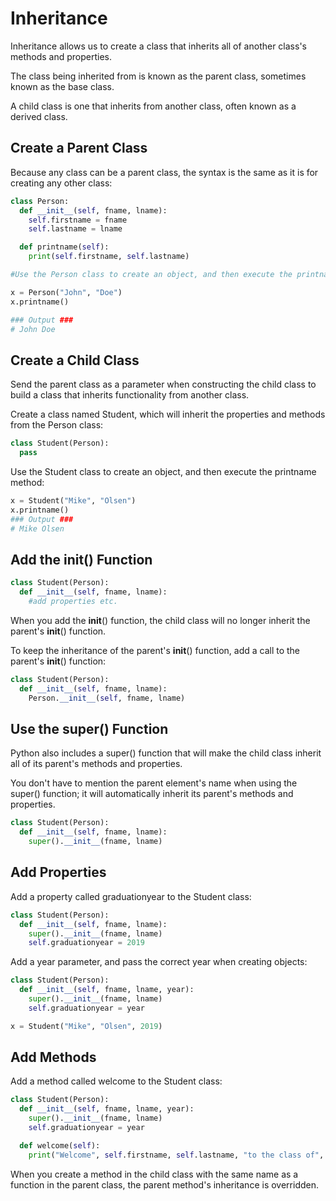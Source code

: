 # Inheritance

Inheritance allows us to create a class that inherits all of another class's methods and properties.

The class being inherited from is known as the parent class, sometimes known as the base class.

A child class is one that inherits from another class, often known as a derived class.

## Create a Parent Class

Because any class can be a parent class, the syntax is the same as it is for creating any other class:

```python
class Person:
  def __init__(self, fname, lname):
    self.firstname = fname
    self.lastname = lname

  def printname(self):
    print(self.firstname, self.lastname)

#Use the Person class to create an object, and then execute the printname method:

x = Person("John", "Doe")
x.printname()

### Output ###
# John Doe
```

## Create a Child Class

Send the parent class as a parameter when constructing the child class to build a class that inherits functionality from another class.

Create a class named Student, which will inherit the properties and methods from the Person class:

```python
class Student(Person):
  pass
```

Use the Student class to create an object, and then execute the printname method:

```python
x = Student("Mike", "Olsen")
x.printname()
### Output ###
# Mike Olsen
```

## Add the **init**() Function

```python
class Student(Person):
  def __init__(self, fname, lname):
    #add properties etc.
```

When you add the **init**() function, the child class will no longer inherit the parent's **init**() function.

To keep the inheritance of the parent's **init**() function, add a call to the parent's **init**() function:

```python
class Student(Person):
  def __init__(self, fname, lname):
    Person.__init__(self, fname, lname)
```

## Use the super() Function

Python also includes a super() function that will make the child class inherit all of its parent's methods and properties.

You don't have to mention the parent element's name when using the super() function; it will automatically inherit its parent's methods and properties.

```python
class Student(Person):
  def __init__(self, fname, lname):
    super().__init__(fname, lname)
```

## Add Properties

Add a property called graduationyear to the Student class:

```python
class Student(Person):
  def __init__(self, fname, lname):
    super().__init__(fname, lname)
    self.graduationyear = 2019
```

Add a year parameter, and pass the correct year when creating objects:

```python
class Student(Person):
  def __init__(self, fname, lname, year):
    super().__init__(fname, lname)
    self.graduationyear = year

x = Student("Mike", "Olsen", 2019)
```

## Add Methods

Add a method called welcome to the Student class:

```python
class Student(Person):
  def __init__(self, fname, lname, year):
    super().__init__(fname, lname)
    self.graduationyear = year

  def welcome(self):
    print("Welcome", self.firstname, self.lastname, "to the class of", self.graduationyear)
```

When you create a method in the child class with the same name as a function in the parent class, the parent method's inheritance is overridden.
